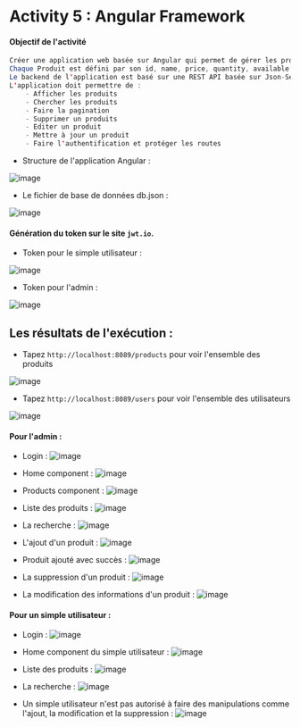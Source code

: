 # Activity 5 : Angular Framework

#### Objectif de l'activité
```java
Créer une application web basée sur Angular qui permet de gérer les produits.
Chaque Produit est défini par son id, name, price, quantity, available.
Le backend de l'application est basé sur une REST API basée sur Json-Server
L'application doit permettre de :
    - Afficher les produits
    - Chercher les produits
    - Faire la pagination
    - Supprimer un produits
    - Editer un produit
    - Mettre à jour un produit
    - Faire l'authentification et protéger les routes
```

- Structure de l'application Angular :
  
![image](https://github.com/WebProjDeveloper/JEE_All_Activities/assets/125798807/96d47d79-0b40-46ed-8971-759207d69265)

- Le fichier de base de données db.json :
  
![image](https://github.com/HousnaAghzer/Aghzer-Housna-JEE/assets/123586109/db5bd028-458b-462f-96ce-f076d9a71037)

#### Génération du token sur le site `jwt.io`.
- Token pour le simple utilisateur :
  
![image](https://github.com/WebProjDeveloper/JEE_All_Activities/assets/125798807/3d5b2d44-5474-440b-8278-4c83f7faaf14)

- Token pour l'admin :
  
![image](https://github.com/WebProjDeveloper/JEE_All_Activities/assets/125798807/ce823704-206d-4a0f-8c0b-ef65c8746d94)


## Les résultats de l'exécution :

- Tapez `http://localhost:8089/products` pour voir l'ensemble des produits
  
![image](https://github.com/WebProjDeveloper/JEE_All_Activities/assets/125798807/737f0d97-f003-419b-a2e6-b672b5ec9b0f)

- Tapez `http://localhost:8089/users` pour voir l'ensemble des utilisateurs
  
![image](https://github.com/WebProjDeveloper/JEE_All_Activities/assets/125798807/bce5a8e3-3e35-48a6-a126-b9bd1b4ce8c2)


#### Pour l'admin :
- Login :
![image](https://github.com/WebProjDeveloper/JEE_All_Activities/assets/125798807/de3f8489-9f31-4814-8d28-938358d1746a)


- Home component :
![image](https://github.com/WebProjDeveloper/JEE_All_Activities/assets/125798807/4fdb0e7c-8d12-4cc6-8d05-a5e62afe0d0d)


- Products component :
![image](https://github.com/WebProjDeveloper/JEE_All_Activities/assets/125798807/0180f1ab-a27d-4264-ad15-a13f7fe69a86)


- Liste des produits :
![image](https://github.com/WebProjDeveloper/JEE_All_Activities/assets/125798807/f6bec4df-895e-4cce-a1bf-3e0c82826482)


- La recherche :
![image](https://github.com/WebProjDeveloper/JEE_All_Activities/assets/125798807/ca85edfc-3aa6-4d0d-8df2-6f85940552e7)


- L'ajout d'un produit :
![image](https://github.com/WebProjDeveloper/JEE_All_Activities/assets/125798807/7c261128-9087-4d0c-9e84-0cd6f988c3a7)


- Produit ajouté avec succès :
![image](https://github.com/WebProjDeveloper/JEE_All_Activities/assets/125798807/6dfba4ab-965b-46ca-ae67-63c4c868b243)

- La suppression d'un produit :
![image](https://github.com/WebProjDeveloper/JEE_All_Activities/assets/125798807/ee26a73f-a37f-4a90-98bb-f3938b78f025)

- La modification des informations d'un produit :
![image](https://github.com/WebProjDeveloper/JEE_All_Activities/assets/125798807/b13436fa-eb65-4610-b073-b757bd47b2bc)


#### Pour un simple utilisateur :
- Login :
![image](https://github.com/WebProjDeveloper/JEE_All_Activities/assets/125798807/ccbfb244-751e-47f0-a5a0-590d7497a471)


- Home component du simple utilisateur :
![image](https://github.com/WebProjDeveloper/JEE_All_Activities/assets/125798807/7727dbf2-7ad1-47db-a636-e1bc4682aa09)


- Liste des produits :
![image](https://github.com/WebProjDeveloper/JEE_All_Activities/assets/125798807/c199dc48-cdf4-4065-b4aa-21297c03446f)


- La recherche :
![image](https://github.com/WebProjDeveloper/JEE_All_Activities/assets/125798807/64d8a61e-c326-40c6-8ffa-e03748984ea2)

- Un simple utilisateur n'est pas autorisé à faire des manipulations comme l'ajout, la modification et la suppression :
![image](https://github.com/WebProjDeveloper/JEE_All_Activities/assets/125798807/a513ab43-63e9-4529-9a34-b11347cc4c21)






